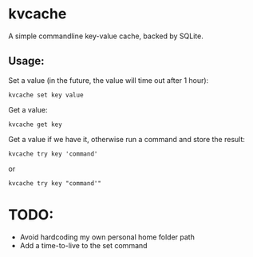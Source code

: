 
# kvcache

A simple commandline key-value cache, backed by SQLite.

## Usage:

Set a value (in the future, the value will time out after 1 hour):
```
kvcache set key value
```

Get a value:
```
kvcache get key
```

Get a value if we have it, otherwise run a command and store the result:
```
kvcache try key 'command'
```
or
```
kvcache try key "command'"
```

# TODO:
- Avoid hardcoding my own personal home folder path
- Add a time-to-live to the set command
